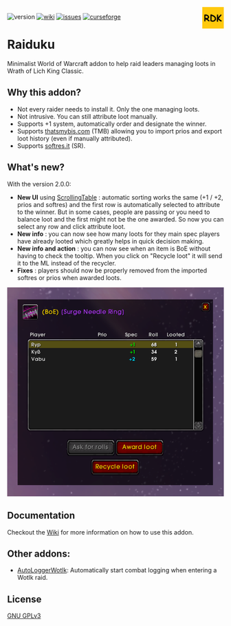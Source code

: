 <img src="https://github.com/ryp-erl/assets/blob/main/Raiduku/rdk_logo.jpg?raw=true" width=50 align="right" />

![version](https://img.shields.io/github/v/release/ryp-erl/Raiduku)
[![wiki](https://img.shields.io/badge/read-wiki-green)](https://github.com/ryp-erl/Raiduku/wiki)
[![issues](https://img.shields.io/badge/report-issues-blueviolet)](https://github.com/ryp-erl/Raiduku/issues)
[![curseforge](https://img.shields.io/badge/visit%20on-curseforge-orange)](https://www.curseforge.com/wow/addons/raiduku/)

# Raiduku

Minimalist World of Warcraft addon to help raid leaders managing loots in Wrath of Lich King Classic.

## Why this addon?

- Not every raider needs to install it. Only the one managing loots.
- Not intrusive. You can still attribute loot manually.
- Supports +1 system, automatically order and designate the winner.
- Supports [thatsmybis.com](https://thatsmybis.com) (TMB) allowing you to import prios and export loot history (even if manually attributed).
- Supports [softres.it](https://softres.it) (SR).

## What's new?

With the version 2.0.0:

- **New UI** using [ScrollingTable](https://www.curseforge.com/wow/addons/lib-st) : automatic sorting works the same (+1 / +2, prios and softres) and the first row is automatically selected to attribute to the winner. But in some cases, people are passing or you need to balance loot and the first might not be the one awarded. So now you can select any row and click attribute loot.
- **New info** : you can now see how many loots for they main spec players have already looted which greatly helps in quick decision making.
- **New info and action** : you can now see when an item is BoE without having to check the tooltip. When you click on "Recycle loot" it will send it to the ML instead of the recycler.
- **Fixes** : players should now be properly removed from the imported softres or prios when awarded loots.

![rdk_new_ui](https://github.com/ryp-erl/assets/blob/main/Raiduku/raiduku-2.0.png?raw=true)

## Documentation

Checkout the [Wiki](https://github.com/En-Roue-Libre/Raiduku/wiki) for more information on how to use this addon.

## Other addons:

- [AutoLoggerWotlk](https://www.curseforge.com/wow/addons/autologgerwotlk): Automatically start combat logging when entering a Wotlk raid.

## License

[GNU GPLv3](LICENSE)
